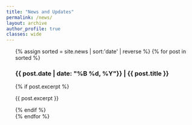 ```yaml
---
title: "News and Updates"
permalink: /news/
layout: archive
author_profile: true
classes: wide
---
```


<ul style="list-style: none;">
	{% assign sorted = site.news | sort:'date' | reverse %}
	{% for post in sorted %}
		<div class="{{ include.type | default: "list" }}__item">
		  <article class="archive__item" itemscope itemtype="http://schema.org/CreativeWork">
		    <li>
		      <h3 class="archive__item-title" itemprop="headline">
		          {{ post.date | date: "%B %d, %Y"}} | {{ post.title }}
		      </h3>
		      {% if post.excerpt %}
		        <p class="archive__item-excerpt" itemprop="description">{{ post.excerpt }}</p> 
		      {% endif %}
		    </li>
		 </article>
		</div>
	{% endfor %}
</ul>